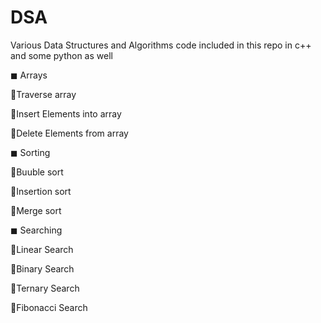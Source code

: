 # DSA

Various Data Structures and Algorithms code included in this repo in c++ and some python as well

◼ Arrays

  📌Traverse array
  
  📌Insert Elements into array
  
  📌Delete Elements from array
  
◼ Sorting
 
  📌Buuble sort
  
  📌Insertion sort
  
  📌Merge sort
  
◼ Searching

  📌Linear Search
  
  📌Binary Search
  
  📌Ternary Search
  
  📌Fibonacci Search
  
  
